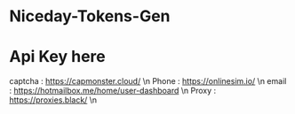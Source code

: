 # Niceday-Tokens-Gen


# Api Key here

captcha : https://capmonster.cloud/ \n
Phone : https://onlinesim.io/ \n
email : https://hotmailbox.me/home/user-dashboard \n
Proxy :  https://proxies.black/ \n
